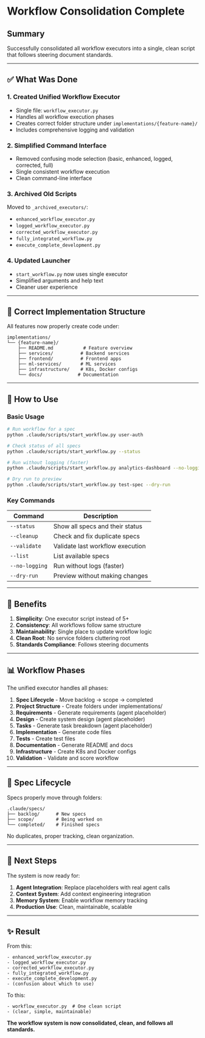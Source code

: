 # Workflow Consolidation Complete

## Summary
Successfully consolidated all workflow executors into a single, clean script that follows steering document standards.

---

## ✅ What Was Done

### 1. **Created Unified Workflow Executor**
- Single file: `workflow_executor.py`
- Handles all workflow execution phases
- Creates correct folder structure under `implementations/{feature-name}/`
- Includes comprehensive logging and validation

### 2. **Simplified Command Interface**
- Removed confusing mode selection (basic, enhanced, logged, corrected, full)
- Single consistent workflow execution
- Clean command-line interface

### 3. **Archived Old Scripts**
Moved to `_archived_executors/`:
- `enhanced_workflow_executor.py`
- `logged_workflow_executor.py`
- `corrected_workflow_executor.py`
- `fully_integrated_workflow.py`
- `execute_complete_development.py`

### 4. **Updated Launcher**
- `start_workflow.py` now uses single executor
- Simplified arguments and help text
- Cleaner user experience

---

## 📁 Correct Implementation Structure

All features now properly create code under:
```
implementations/
└── {feature-name}/
    ├── README.md           # Feature overview
    ├── services/          # Backend services
    ├── frontend/          # Frontend apps
    ├── ml-services/       # ML services
    ├── infrastructure/    # K8s, Docker configs
    └── docs/             # Documentation
```

---

## 🚀 How to Use

### Basic Usage
```bash
# Run workflow for a spec
python .claude/scripts/start_workflow.py user-auth

# Check status of all specs
python .claude/scripts/start_workflow.py --status

# Run without logging (faster)
python .claude/scripts/start_workflow.py analytics-dashboard --no-logging

# Dry run to preview
python .claude/scripts/start_workflow.py test-spec --dry-run
```

### Key Commands
| Command | Description |
|---------|-------------|
| `--status` | Show all specs and their status |
| `--cleanup` | Check and fix duplicate specs |
| `--validate` | Validate last workflow execution |
| `--list` | List available specs |
| `--no-logging` | Run without logs (faster) |
| `--dry-run` | Preview without making changes |

---

## 🎯 Benefits

1. **Simplicity**: One executor script instead of 5+
2. **Consistency**: All workflows follow same structure
3. **Maintainability**: Single place to update workflow logic
4. **Clean Root**: No service folders cluttering root
5. **Standards Compliance**: Follows steering documents

---

## 📊 Workflow Phases

The unified executor handles all phases:
1. **Spec Lifecycle** - Move backlog → scope → completed
2. **Project Structure** - Create folders under implementations/
3. **Requirements** - Generate requirements (agent placeholder)
4. **Design** - Create system design (agent placeholder)
5. **Tasks** - Generate task breakdown (agent placeholder)
6. **Implementation** - Generate code files
7. **Tests** - Create test files
8. **Documentation** - Generate README and docs
9. **Infrastructure** - Create K8s and Docker configs
10. **Validation** - Validate and score workflow

---

## 🔄 Spec Lifecycle

Specs properly move through folders:
```
.claude/specs/
├── backlog/      # New specs
├── scope/        # Being worked on
└── completed/    # Finished specs
```

No duplicates, proper tracking, clean organization.

---

## 📝 Next Steps

The system is now ready for:
1. **Agent Integration**: Replace placeholders with real agent calls
2. **Context System**: Add context engineering integration
3. **Memory System**: Enable workflow memory tracking
4. **Production Use**: Clean, maintainable, scalable

---

## ✨ Result

From this:
```
- enhanced_workflow_executor.py
- logged_workflow_executor.py
- corrected_workflow_executor.py
- fully_integrated_workflow.py
- execute_complete_development.py
- (confusion about which to use)
```

To this:
```
- workflow_executor.py  # One clean script
- (clear, simple, maintainable)
```

**The workflow system is now consolidated, clean, and follows all standards.**